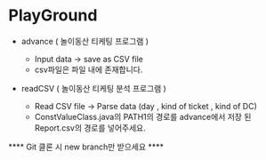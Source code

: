 # PlayGround
  * advance ( 놀이동산 티케팅 프로그램 )
    - Input data -> save as CSV file
    - csv파일은 파일 내에 존재합니다.

  * readCSV ( 놀이동산 티케팅 분석 프로그램 )
    - Read CSV file -> Parse data (day , kind of ticket , kind of DC)
    - ConstValueClass.java의 PATH1의 경로를 advance에서 저장 된 Report.csv의 경로를 넣어주세요.


**** Git 클론 시 new branch만 받으세요 ****

